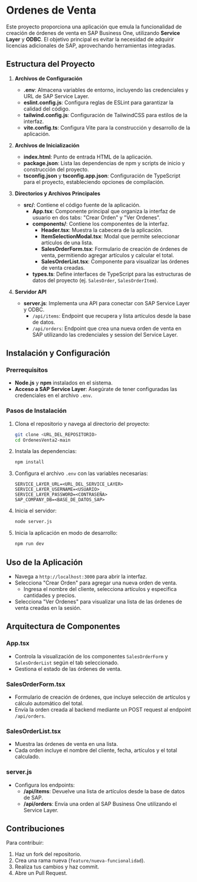 # Ordenes de Venta

Este proyecto proporciona una aplicación que emula la funcionalidad de creación de órdenes de venta en SAP Business One, utilizando **Service Layer** y **ODBC**. El objetivo principal es evitar la necesidad de adquirir licencias adicionales de SAP, aprovechando herramientas integradas.

## Estructura del Proyecto

1. **Archivos de Configuración**
    - **.env**: Almacena variables de entorno, incluyendo las credenciales y URL de SAP Service Layer.
    - **eslint.config.js**: Configura reglas de ESLint para garantizar la calidad del código.
    - **tailwind.config.js**: Configuración de TailwindCSS para estilos de la interfaz.
    - **vite.config.ts**: Configura Vite para la construcción y desarrollo de la aplicación.

2. **Archivos de Inicialización**
    - **index.html**: Punto de entrada HTML de la aplicación.
    - **package.json**: Lista las dependencias de npm y scripts de inicio y construcción del proyecto.
    - **tsconfig.json** y **tsconfig.app.json**: Configuración de TypeScript para el proyecto, estableciendo opciones de compilación.

3. **Directorios y Archivos Principales**
    - **src/**: Contiene el código fuente de la aplicación.
        - **App.tsx**: Componente principal que organiza la interfaz de usuario en dos tabs: "Crear Orden" y "Ver Ordenes".
        - **components/**: Contiene los componentes de la interfaz.
            - **Header.tsx**: Muestra la cabecera de la aplicación.
            - **ItemSelectionModal.tsx**: Modal que permite seleccionar artículos de una lista.
            - **SalesOrderForm.tsx**: Formulario de creación de órdenes de venta, permitiendo agregar artículos y calcular el total.
            - **SalesOrderList.tsx**: Componente para visualizar las órdenes de venta creadas.
        - **types.ts**: Define interfaces de TypeScript para las estructuras de datos del proyecto (ej. `SalesOrder`, `SalesOrderItem`).

4. **Servidor API**
    - **server.js**: Implementa una API para conectar con SAP Service Layer y ODBC.
        - `/api/items`: Endpoint que recupera y lista artículos desde la base de datos.
        - `/api/orders`: Endpoint que crea una nueva orden de venta en SAP utilizando las credenciales y session del Service Layer.

## Instalación y Configuración

### Prerrequisitos

- **Node.js** y **npm** instalados en el sistema.
- **Acceso a SAP Service Layer**: Asegúrate de tener configuradas las credenciales en el archivo `.env`.

### Pasos de Instalación

1. Clona el repositorio y navega al directorio del proyecto:
   ```bash
   git clone <URL_DEL_REPOSITORIO>
   cd OrdenesVenta2-main
   ```
2. Instala las dependencias:
   ```bash
   npm install
   ```
3. Configura el archivo `.env` con las variables necesarias:
   ```
   SERVICE_LAYER_URL=<URL_DEL_SERVICE_LAYER>
   SERVICE_LAYER_USERNAME=<USUARIO>
   SERVICE_LAYER_PASSWORD=<CONTRASEÑA>
   SAP_COMPANY_DB=<BASE_DE_DATOS_SAP>
   ```
4. Inicia el servidor:
   ```bash
   node server.js
   ```
5. Inicia la aplicación en modo de desarrollo:
   ```bash
   npm run dev
   ```

## Uso de la Aplicación

- Navega a `http://localhost:3000` para abrir la interfaz.
- Selecciona "Crear Orden" para agregar una nueva orden de venta.
    - Ingresa el nombre del cliente, selecciona artículos y especifica cantidades y precios.
- Selecciona "Ver Ordenes" para visualizar una lista de las órdenes de venta creadas en la sesión.

## Arquitectura de Componentes

### App.tsx
- Controla la visualización de los componentes `SalesOrderForm` y `SalesOrderList` según el tab seleccionado.
- Gestiona el estado de las órdenes de venta.

### SalesOrderForm.tsx
- Formulario de creación de órdenes, que incluye selección de artículos y cálculo automático del total.
- Envía la orden creada al backend mediante un POST request al endpoint `/api/orders`.

### SalesOrderList.tsx
- Muestra las órdenes de venta en una lista.
- Cada orden incluye el nombre del cliente, fecha, artículos y el total calculado.

### server.js
- Configura los endpoints:
    - **/api/items**: Devuelve una lista de artículos desde la base de datos de SAP.
    - **/api/orders**: Envía una orden al SAP Business One utilizando el Service Layer.

## Contribuciones

Para contribuir:
1. Haz un fork del repositorio.
2. Crea una rama nueva (`feature/nueva-funcionalidad`).
3. Realiza tus cambios y haz commit.
4. Abre un Pull Request.


